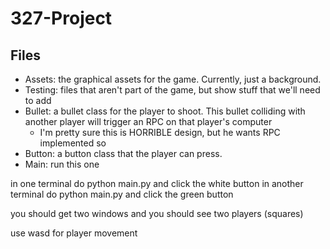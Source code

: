 # 327-Project

## Files

- Assets: the graphical assets for the game. Currently, just a background.
- Testing: files that aren't part of the game, but show stuff that we'll need to add
- Bullet: a bullet class for the player to shoot. This bullet colliding with another player will trigger an RPC on that player's computer
  - I'm pretty sure this is HORRIBLE design, but he wants RPC implemented so
- Button: a button class that the player can press.
- Main: run this one

in one terminal do python main.py and click the white button
in another terminal do python main.py and click the green button

you should get two windows and you should see two players (squares)

use wasd for player movement

